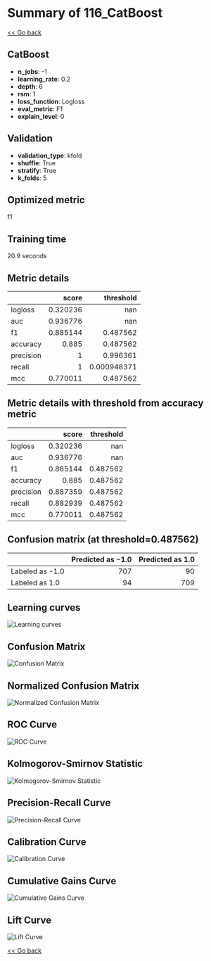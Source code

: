 # Summary of 116_CatBoost

[<< Go back](../README.md)


## CatBoost
- **n_jobs**: -1
- **learning_rate**: 0.2
- **depth**: 6
- **rsm**: 1
- **loss_function**: Logloss
- **eval_metric**: F1
- **explain_level**: 0

## Validation
 - **validation_type**: kfold
 - **shuffle**: True
 - **stratify**: True
 - **k_folds**: 5

## Optimized metric
f1

## Training time

20.9 seconds

## Metric details
|           |    score |     threshold |
|:----------|---------:|--------------:|
| logloss   | 0.320236 | nan           |
| auc       | 0.936776 | nan           |
| f1        | 0.885144 |   0.487562    |
| accuracy  | 0.885    |   0.487562    |
| precision | 1        |   0.996361    |
| recall    | 1        |   0.000948371 |
| mcc       | 0.770011 |   0.487562    |


## Metric details with threshold from accuracy metric
|           |    score |   threshold |
|:----------|---------:|------------:|
| logloss   | 0.320236 |  nan        |
| auc       | 0.936776 |  nan        |
| f1        | 0.885144 |    0.487562 |
| accuracy  | 0.885    |    0.487562 |
| precision | 0.887359 |    0.487562 |
| recall    | 0.882939 |    0.487562 |
| mcc       | 0.770011 |    0.487562 |


## Confusion matrix (at threshold=0.487562)
|                 |   Predicted as -1.0 |   Predicted as 1.0 |
|:----------------|--------------------:|-------------------:|
| Labeled as -1.0 |                 707 |                 90 |
| Labeled as 1.0  |                  94 |                709 |

## Learning curves
![Learning curves](learning_curves.png)
## Confusion Matrix

![Confusion Matrix](confusion_matrix.png)


## Normalized Confusion Matrix

![Normalized Confusion Matrix](confusion_matrix_normalized.png)


## ROC Curve

![ROC Curve](roc_curve.png)


## Kolmogorov-Smirnov Statistic

![Kolmogorov-Smirnov Statistic](ks_statistic.png)


## Precision-Recall Curve

![Precision-Recall Curve](precision_recall_curve.png)


## Calibration Curve

![Calibration Curve](calibration_curve_curve.png)


## Cumulative Gains Curve

![Cumulative Gains Curve](cumulative_gains_curve.png)


## Lift Curve

![Lift Curve](lift_curve.png)



[<< Go back](../README.md)
